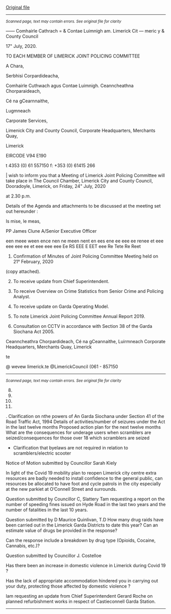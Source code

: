 [Original file](https://www.limerick.ie/sites/default/files/media/documents/2020-07/jpc-agenda-24th-july-2020.pdf)

---
*<small>Scanned page, text may contain errors. See original file for clarity</small>*  

_——_ Comhairle Cathrach
= & Contae Luimnigh
am. Limerick Cit
— meric y
& County Council

17" July, 2020.

TO EACH MEMBER OF LIMERICK JOINT POLICING COMMITTEE

A Chara,

Serbhisi Corpardideacha,

Comhairle Cuthwach agus Contae Luimnigh.
Ceanncheathna Chorparaideach,

Cé na gCearnnaithe,

Lugmneach

Carporate Services,

Limenick City and County Council,
Corporate Headquarters,
Merchants Quay,

Limerick

EIRCODE V94 E190

t 4353 (0) 61 557150
f: +353 (0) 61415 266

| wish to inform you that a Meeting of Limerick Joint Policing Committee will take place in The
Council Chamber, Limerick City and County Council, Dooradoyle, Limerick, on Friday, 24" July, 2020

at 2.30 p.m.

Details of the Agenda and attachments to be discussed at the meeting set out hereunder :

Is mise, le meas,

PP James Clune
A/Senior Executive Officer

een meee ween ence nen ne meen nent en ees ene ee eee ee renee et eee eee eee ee et eee eee eee Ee RS EEE E EET eee Re Tete Re Reet

1. Confirmation of Minutes of Joint Policing Committee Meeting held on 21° February, 2020

(copy attached).

2. To receive update from Chief Superintendent.

3. To receive Overview on Crime Statistics from Senior Crime and Policing Analyst.

4. To receive update on Garda Operating Model.

5. To note Limerick Joint Policing Committee Annual Report 2019.

6. Consultation on CCTV in accordance with Section 38 of the Garda Siochana Act 2005.

Ceanncheathra Chorpardideach, Cé na gCeannaithe, Luirmneach
Corporate Headquarters, Merchants Quay, Limerick

te

@ wevew limerick.te
@LimerickCouncil
(061 - 857150


---
*<small>Scanned page, text may contain errors. See original file for clarity</small>*  

8.

10.

11.

12.

. Clarification on nthe powers of An Garda Siochana under Section 41 of the Road
Traffic Act, 1994
Details of activities/number of seizures under the Act in the last twelve months
Proposed action plan for the next twelve months
What are the consequences for underage users when scramblers are
seized/consequences for those over 18 which scramblers are seized

* Clarification that byelaws are not required in relation to scramblers/electric scooter

Notice of Motion submitted by Councillor Sarah Kiely

In light of the Covid 19 mobility plan to reopen Limerick city centre extra resources are badly
needed to install confidence to the general public, can resources be allocated to have foot
and cycle patrols in the city especially at the new parkiet at O’Connell Street and surrounds.

Question submitted by Councillor C, Slattery
Tam requesting a report on the number of speeding fines issued on Hyde Road in the last
two years and the number of fatalities in the last 10 years.

Question submitted by D Maurice Quinlivan, T.D
How many drug raids have been carried out in the Limerick Garda Districts to date this year?
Can an estimate value of drugs be provided in the response?

Can the response include a breakdown by drug type (Opioids, Cocaine, Cannabis, etc.)?

Question submitted by Councillor J. Costelloe

Has there been an increase in domestic violence in Limerick during Covid 19 ?

Has the lack of appropriate accommodation hindered you in carrying out your duty,
protecting those affected by domestic violence ?

lam requesting an update from Chief Superintendent Gerard Roche on planned
refurbishment works in respect of Castieconnell Garda Station.


---

